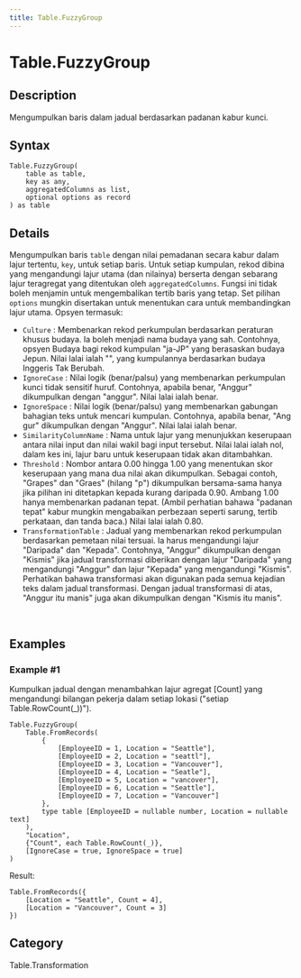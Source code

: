 ```yaml
---
title: Table.FuzzyGroup
---
```


# Table.FuzzyGroup


## Description

Mengumpulkan baris dalam jadual berdasarkan padanan kabur kunci.


## Syntax

```powerquery
Table.FuzzyGroup(
    table as table,
    key as any,
    aggregatedColumns as list,
    optional options as record
) as table
```


## Details

Mengumpulkan baris <code>table</code> dengan nilai pemadanan secara kabur dalam lajur tertentu, <code>key</code>, untuk setiap baris.    Untuk setiap kumpulan, rekod dibina yang mengandungi lajur utama (dan nilainya) berserta dengan sebarang lajur teragregat yang ditentukan oleh <code>aggregatedColumns</code>.    Fungsi ini tidak boleh menjamin untuk mengembalikan tertib baris yang tetap.    Set pilihan <code>options</code> mungkin disertakan untuk menentukan cara untuk membandingkan lajur utama. Opsyen termasuk:    <ul><li><code>Culture</code> : Membenarkan rekod perkumpulan berdasarkan peraturan khusus budaya. Ia boleh menjadi nama budaya yang sah. Contohnya, opsyen Budaya bagi rekod kumpulan &quot;ja-JP&quot; yang berasaskan budaya Jepun. Nilai lalai ialah &quot;&quot;, yang kumpulannya berdasarkan budaya Inggeris Tak Berubah.</li><li><code>IgnoreCase</code> : Nilai logik (benar/palsu) yang membenarkan perkumpulan kunci tidak sensitif huruf. Contohnya, apabila benar, &quot;Anggur&quot; dikumpulkan dengan &quot;anggur&quot;. Nilai lalai ialah benar.</li><li><code>IgnoreSpace</code> : Nilai logik (benar/palsu) yang membenarkan gabungan bahagian teks untuk mencari kumpulan. Contohnya, apabila benar, &quot;Ang gur&quot; dikumpulkan dengan &quot;Anggur&quot;. Nilai lalai ialah benar.</li><li><code>SimilarityColumnName</code> : Nama untuk lajur yang menunjukkan keserupaan antara nilai input dan nilai wakil bagi input tersebut. Nilai lalai ialah nol, dalam kes ini, lajur baru untuk keserupaan tidak akan ditambahkan.</li><li><code>Threshold</code> : Nombor antara 0.00 hingga 1.00 yang menentukan skor keserupaan yang mana dua nilai akan dikumpulkan.    Sebagai contoh, &quot;Grapes&quot; dan &quot;Graes&quot; (hilang &quot;p&quot;) dikumpulkan bersama-sama hanya jika pilihan ini ditetapkan kepada kurang daripada 0.90.    Ambang 1.00 hanya membenarkan padanan tepat.    (Ambil perhatian bahawa &quot;padanan tepat&quot; kabur mungkin mengabaikan perbezaan seperti sarung, tertib perkataan, dan tanda baca.)    Nilai lalai ialah 0.80.</li><li><code>TransformationTable</code> : Jadual yang membenarkan rekod perkumpulan berdasarkan pemetaan nilai tersuai. Ia harus mengandungi lajur &quot;Daripada&quot; dan &quot;Kepada&quot;. Contohnya, &quot;Anggur&quot; dikumpulkan dengan &quot;Kismis&quot; jika jadual transformasi diberikan dengan lajur &quot;Daripada&quot; yang mengandungi &quot;Anggur&quot; dan lajur &quot;Kepada&quot; yang mengandungi &quot;Kismis&quot;. Perhatikan bahawa transformasi akan digunakan pada semua kejadian teks dalam jadual transformasi. Dengan jadual transformasi di atas, &quot;Anggur itu manis&quot; juga akan dikumpulkan dengan &quot;Kismis itu manis&quot;.</li></ul><br />    


## Examples

### Example #1 
Kumpulkan jadual dengan menambahkan lajur agregat [Count] yang mengandungi bilangan pekerja dalam setiap lokasi (&#34;setiap Table.RowCount(_))&#34;).
```powerquery
Table.FuzzyGroup(
    Table.FromRecords(
        {
            [EmployeeID = 1, Location = "Seattle"],
            [EmployeeID = 2, Location = "seattl"],
            [EmployeeID = 3, Location = "Vancouver"],
            [EmployeeID = 4, Location = "Seatle"],
            [EmployeeID = 5, Location = "vancover"],
            [EmployeeID = 6, Location = "Seattle"],
            [EmployeeID = 7, Location = "Vancouver"]
        },
        type table [EmployeeID = nullable number, Location = nullable text]
    ),
    "Location",
    {"Count", each Table.RowCount(_)},
    [IgnoreCase = true, IgnoreSpace = true]
)
```

Result: 
```powerquery
Table.FromRecords({
    [Location = "Seattle", Count = 4],
    [Location = "Vancouver", Count = 3]
})
```




## Category
Table.Transformation
